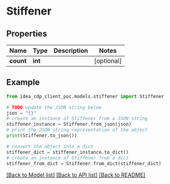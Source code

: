 # Stiffener


## Properties

Name | Type | Description | Notes
------------ | ------------- | ------------- | -------------
**count** | **int** |  | [optional] 

## Example

```python
from idea_cdp_client_poc.models.stiffener import Stiffener

# TODO update the JSON string below
json = "{}"
# create an instance of Stiffener from a JSON string
stiffener_instance = Stiffener.from_json(json)
# print the JSON string representation of the object
print(Stiffener.to_json())

# convert the object into a dict
stiffener_dict = stiffener_instance.to_dict()
# create an instance of Stiffener from a dict
stiffener_from_dict = Stiffener.from_dict(stiffener_dict)
```
[[Back to Model list]](../README.md#documentation-for-models) [[Back to API list]](../README.md#documentation-for-api-endpoints) [[Back to README]](../README.md)


